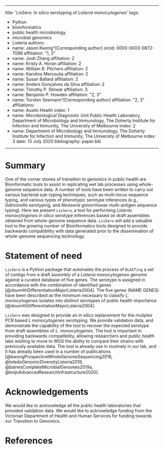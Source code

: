 
---
title: 'LisSero: *In silico* serotyping of *Listeria monocytogenes*'
tags:
  - Python
  - bioinformatics
  - public health microbiology
  - microbial genomics
  - Listeria 
authors:
  - name: Jason Kwong^[Corresponding author]
    orcid: 0000-0003-0872-7098
    affiliation: "1, 2"
  - name: Josh Zhang
    affiliation: 2
  - name: Kristy A. Horan
    affiliation: 2
  - name:  William R. Pitchers
    affiliation: 2
  - name: Karolina Mercoulia
    affiliation: 2
  - name: Susan Ballard
    affiliation: 2
  - name: Anders Gonçalves da Silva
    affiliation: 2
  - name: Timothy P. Stinear
    affiliation: 3
  - name: Benjamin P. Howden
    affiliation: "2, 3"
  - name: Torsten Seemann^[Corresponding author]
    affiliation: "2, 3"
affiliations:
 - name: Austin Health
   index: 1
 - name: Microbiological Diagnostic Unit Public Health Laboratory, Department of Microbiology and Immunology, The Doherty Institute for Infection and Immunity, The University of Melbourne
   index: 2
 - name: Department of Microbiology and Immunology, The Doherty Institute for Infection and Immunity, The University of Melbourne
   index: 3
date: 13 July 2020
bibliography: paper.bib

---

# Summary

One of the corner stones of transition to genomics in public health are Bioinformatic
tools to assist in replicating wet lab processes using whole-genome sequence data. A 
number of tools have been written to carry out various bacterial sub-typing techniques, 
such as multi-locus sequence typing, and various types of phenotypic serotype inferences
(e.g., *Salmonella* serotyping, and *Neisseria gonorrhoeae* multi-antigen sequence typing). 
Here we present `LisSero`, a tool for performing *Listeria monocytogenes* *in silico* serotype
inferences based on draft assemblies obtained from whole-genome sequence data.
`LisSero` will add a valuable tool to the growing number of Bioinformatics tools
designed to provide backwards compatibility with data generated prior to the dissemination
of whole-genome sequencing technology.

# Statement of need 

`LisSero` is a Python package that automates the process of `BLASTing`
a set of contigs from a draft assembly of a *Listeria monocytogenes* genome
against a curated database of five genes. The serotype is assigned in accordance 
with the combination of identified genes [@doumithDifferentiationMajorListeria2004]. 
The five genes (NAME GENES) have been described as the minimum necessary 
to classify *L. monocytogenes* isolates into distinct serotypes of public health importance [@doumithDifferentiationMajorListeria2004].

`LisSero` was designed to provide an *in silico* replacement for the muliplex PCR
based *L monocytogenes* serotyping. We provide validation data, and demonstrate
the capability of the tool to recover the expected serotype from draft assemblies
of *L. monocytogenes*. The tool is important in providing backwards compatibility, 
allowing researchers and public health labs wishing to move to WGS the ability to 
compare their strains with previously available data. The tool is already use in routinely
in our lab, and it has already been used in a number of publications [@kwongProspectiveWholeGenomeSequencing2016, @toledoGenomicDiversityListeria2018, @bainesCompleteMicrobialGenomes2019a,
@knijnAdvancedResearchInfrastructure2020].


# Acknowledgements
We would like to acknowledge all the public health laboratories that provided validation data.
We would like to acknowledge funding from the Victorian Department of Health and Human
Services for funding towards our Transition to Genomics.


# References

<!--stackedit_data:
eyJwcm9wZXJ0aWVzIjoiZXh0ZW5zaW9uczpcbiAgcHJlc2V0Oi
BnZm1cbiIsImhpc3RvcnkiOlsxMDU0MjE2NDY4LDY4MDQ0NDY2
MCwtMTMzMjMyMzQ3OSwxOTYyODUzMzY2LDYyNjM0OTEzNCwyMT
g1MzA2ODddfQ==
-->